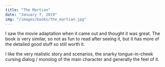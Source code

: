 ```yaml
---
title: "The Martian"
date: "January 7, 2019"
img: "/images/books/the_martian.jpg"
---
```


I saw the movie adaptation when it came out and thought it was great. The book is very similar, so not as fun to read after seeing it, but it has more of the detailed good stuff so still worth it.

I like the very realistic story and scenarios, the snarky tongue-in-cheek cursing dialog / monolog of the main character and generally the feel of it.
